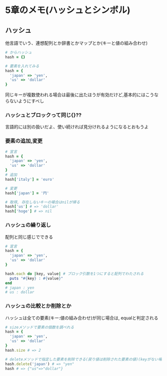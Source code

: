 # 5章のメモ(ハッシュとシンボル)

## ハッシュ

他言語でいう、連想配列とか辞書とかマップとか(キーと値の組み合わせ)

```ruby
# からハッシュ
hash = {}

# 要素を入れてみる
hash = {
  'japan' => 'yen',
  'us' => 'dollar'
}
```

同じキーが複数使われる場合は最後に出たほうが有効だけど,基本的にはこうならないようにすべし  

### ハッシュとブロックって同じ{}??

言語的には別の扱いだよ、使い続ければ見分けれるようになるとおもうよ

### 要素の追加,変更

```ruby
# 宣言
hash = {
  'japan' => 'yen',
  'us' => 'dollar'
}
# 追加
hash['italy'] = 'euro'

# 変更
hash['japan'] = '円'

# 取得, 存在しないキーの場合はnilが帰る
hash['us'] # => 'dollar' 
hash['hoge'] # => nil
```

### ハッシュの繰り返し

配列と同じ感じでできる

```ruby
# 宣言
hash = {
  'japan' => 'yen',
  'us' => 'dollar'
}

hash.each do |key, value| # ブロック引数を1つにすると配列でわたされる 
  puts "#{key} : #{value}"
end
# japan : yen
# us : dollar
```

### ハッシュの比較とか削除とか

ハッシュは全ての要素(キー:値の組み合わせ)が同じ場合は, equalと判定される

```ruby
# sizeメソッドで要素の個数を調べれる
hash = {
  'japan' => 'yen',
  'us' => 'dollar'
}
hash.size # => 2

# deleteメソッドで指定した要素を削除できる(戻り値は削除された要素の値)(keyがない場合はnil)
hash.delete('japan') # => "yen"
hash # => {"us"=>"dollar"}

```
